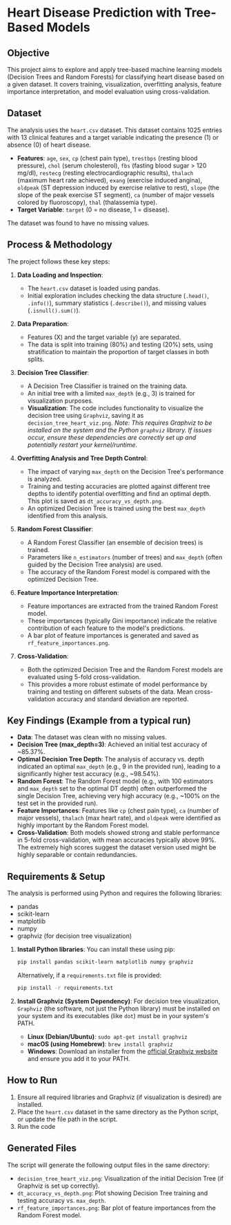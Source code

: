 # Heart Disease Prediction with Tree-Based Models

## Objective
This project aims to explore and apply tree-based machine learning models (Decision Trees and Random Forests) for classifying heart disease based on a given dataset. It covers training, visualization, overfitting analysis, feature importance interpretation, and model evaluation using cross-validation.

## Dataset
The analysis uses the `heart.csv` dataset. This dataset contains 1025 entries with 13 clinical features and a target variable indicating the presence (1) or absence (0) of heart disease.
* **Features**: `age`, `sex`, `cp` (chest pain type), `trestbps` (resting blood pressure), `chol` (serum cholesterol), `fbs` (fasting blood sugar > 120 mg/dl), `restecg` (resting electrocardiographic results), `thalach` (maximum heart rate achieved), `exang` (exercise induced angina), `oldpeak` (ST depression induced by exercise relative to rest), `slope` (the slope of the peak exercise ST segment), `ca` (number of major vessels colored by fluoroscopy), `thal` (thalassemia type).
* **Target Variable**: `target` (0 = no disease, 1 = disease).

The dataset was found to have no missing values.

##  Process & Methodology
The project follows these key steps:

1.  **Data Loading and Inspection**:
    * The `heart.csv` dataset is loaded using pandas.
    * Initial exploration includes checking the data structure (`.head()`, `.info()`), summary statistics (`.describe()`), and missing values (`.isnull().sum()`).

2.  **Data Preparation**:
    * Features (X) and the target variable (y) are separated.
    * The data is split into training (80%) and testing (20%) sets, using stratification to maintain the proportion of target classes in both splits.

3.  **Decision Tree Classifier**:
    * A Decision Tree Classifier is trained on the training data.
    * An initial tree with a limited `max_depth` (e.g., 3) is trained for visualization purposes.
    * **Visualization**: The code includes functionality to visualize the decision tree using `Graphviz`, saving it as `decision_tree_heart_viz.png`. *Note: This requires Graphviz to be installed on the system and the Python `graphviz` library. If issues occur, ensure these dependencies are correctly set up and potentially restart your kernel/runtime.*

4.  **Overfitting Analysis and Tree Depth Control**:
    * The impact of varying `max_depth` on the Decision Tree's performance is analyzed.
    * Training and testing accuracies are plotted against different tree depths to identify potential overfitting and find an optimal depth. This plot is saved as `dt_accuracy_vs_depth.png`.
    * An optimized Decision Tree is trained using the best `max_depth` identified from this analysis.

5.  **Random Forest Classifier**:
    * A Random Forest Classifier (an ensemble of decision trees) is trained.
    * Parameters like `n_estimators` (number of trees) and `max_depth` (often guided by the Decision Tree analysis) are used.
    * The accuracy of the Random Forest model is compared with the optimized Decision Tree.

6.  **Feature Importance Interpretation**:
    * Feature importances are extracted from the trained Random Forest model.
    * These importances (typically Gini importance) indicate the relative contribution of each feature to the model's predictions.
    * A bar plot of feature importances is generated and saved as `rf_feature_importances.png`.

7.  **Cross-Validation**:
    * Both the optimized Decision Tree and the Random Forest models are evaluated using 5-fold cross-validation.
    * This provides a more robust estimate of model performance by training and testing on different subsets of the data. Mean cross-validation accuracy and standard deviation are reported.

## Key Findings (Example from a typical run)
* **Data**: The dataset was clean with no missing values.
* **Decision Tree (max_depth=3)**: Achieved an initial test accuracy of ~85.37%.
* **Optimal Decision Tree Depth**: The analysis of accuracy vs. depth indicated an optimal `max_depth` (e.g., 9 in the provided run), leading to a significantly higher test accuracy (e.g., ~98.54%).
* **Random Forest**: The Random Forest model (e.g., with 100 estimators and `max_depth` set to the optimal DT depth) often outperformed the single Decision Tree, achieving very high accuracy (e.g., ~100% on the test set in the provided run).
* **Feature Importances**: Features like `cp` (chest pain type), `ca` (number of major vessels), `thalach` (max heart rate), and `oldpeak` were identified as highly important by the Random Forest model.
* **Cross-Validation**: Both models showed strong and stable performance in 5-fold cross-validation, with mean accuracies typically above 99%. The extremely high scores suggest the dataset version used might be highly separable or contain redundancies.


##  Requirements & Setup
The analysis is performed using Python and requires the following libraries:
* pandas
* scikit-learn
* matplotlib
* numpy
* graphviz (for decision tree visualization)

1.  **Install Python libraries**:
    You can install these using pip:
    ```bash
    pip install pandas scikit-learn matplotlib numpy graphviz
    ```
    Alternatively, if a `requirements.txt` file is provided:
    ```bash
    pip install -r requirements.txt
    ```

2.  **Install Graphviz (System Dependency)**:
    For decision tree visualization, `Graphviz` (the software, not just the Python library) must be installed on your system and its executables (like `dot`) must be in your system's PATH.
    * **Linux (Debian/Ubuntu)**: `sudo apt-get install graphviz`
    * **macOS (using Homebrew)**: `brew install graphviz`
    * **Windows**: Download an installer from the [official Graphviz website](https://graphviz.org/download/) and ensure you add it to your PATH.

## How to Run
1.  Ensure all required libraries and Graphviz (if visualization is desired) are installed.
2.  Place the `heart.csv` dataset in the same directory as the Python script, or update the file path in the script.
3.  Run the code

##  Generated Files
The script will generate the following output files in the same directory:
* `decision_tree_heart_viz.png`: Visualization of the initial Decision Tree (if Graphviz is set up correctly).
* `dt_accuracy_vs_depth.png`: Plot showing Decision Tree training and testing accuracy vs. `max_depth`.
* `rf_feature_importances.png`: Bar plot of feature importances from the Random Forest model.
